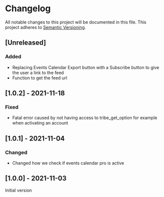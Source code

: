 # Changelog

All notable changes to this project will be documented in this file. This project adheres to [Semantic Versioning](https://semver.org/spec/v2.0.0.html).

## [Unreleased]

### Added
- Replacing Events Calendar Export button with a Subscribe button to give the user a link to the feed
- Function to get the feed url

## [1.0.2] - 2021-11-18
### Fixed
- Fatal error caused by not having access to tribe_get_option for example when activating an account

## [1.0.1] - 2021-11-04
### Changed
- Changed how we check if events calendar pro is active

## [1.0.0] - 2021-11-03
Initial version
